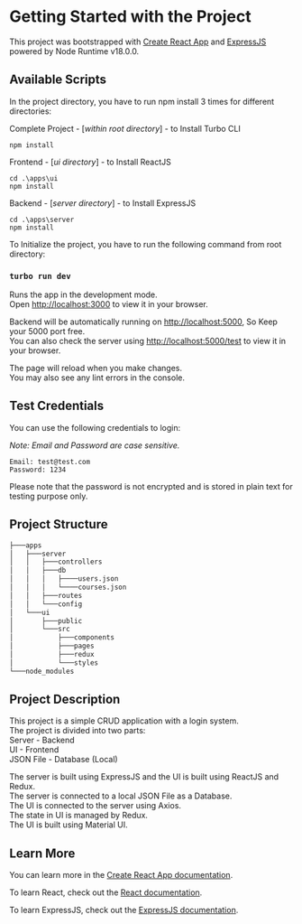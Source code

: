 # Getting Started with the Project

This project was bootstrapped with [Create React App](https://github.com/facebook/create-react-app) and [ExpressJS](https://expressjs.com/en/5x/api.html) powered by Node Runtime v18.0.0.

## Available Scripts

In the project directory, you have to run npm install 3 times for different directories:

Complete Project - [_within root directory_] - to Install Turbo CLI

```
npm install
```

Frontend - [_ui directory_] - to Install ReactJS

```
cd .\apps\ui
npm install
```

Backend - [_server directory_] - to Install ExpressJS

```
cd .\apps\server
npm install
```

To Initialize the project, you have to run the following command from root directory:

### `turbo run dev`

Runs the app in the development mode.\
Open [http://localhost:3000](http://localhost:3000) to view it in your browser.

Backend will be automatically running on [http://localhost:5000](http://localhost:5000), So Keep your 5000 port free.\
You can also check the server using [http://localhost:5000/test](http://localhost:5000/test) to view it in your browser.

The page will reload when you make changes.\
You may also see any lint errors in the console.

## Test Credentials

You can use the following credentials to login:

_Note: Email and Password are case sensitive._

```
Email: test@test.com
Password: 1234
```

Please note that the password is not encrypted and is stored in plain text for testing purpose only.

## Project Structure

```bash
├───apps
│   ├───server
│   │   ├───controllers
│   │   ├───db
│   │   │   ├────users.json
│   │   │   └────courses.json
│   │   ├───routes
│   │   └───config
│   └───ui
│       ├───public
│       └───src
│           ├───components
│           ├───pages
│           ├───redux
│           └───styles
└───node_modules
```

## Project Description

This project is a simple CRUD application with a login system.\
The project is divided into two parts:\
Server - Backend \
UI - Frontend \
JSON File - Database (Local)

The server is built using ExpressJS and the UI is built using ReactJS and Redux.\
The server is connected to a local JSON File as a Database.\
The UI is connected to the server using Axios. \
The state in UI is managed by Redux. \
The UI is built using Material UI.

## Learn More

You can learn more in the [Create React App documentation](https://facebook.github.io/create-react-app/docs/getting-started).

To learn React, check out the [React documentation](https://reactjs.org/).

To learn ExpressJS, check out the [ExpressJS documentation](https://expressjs.com/en/5x/api.html).
